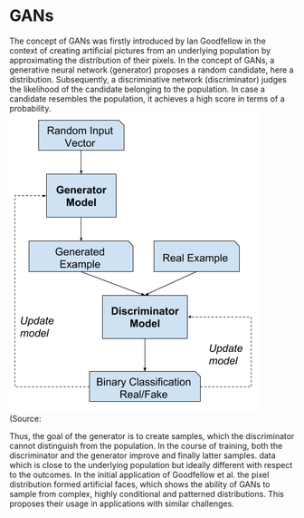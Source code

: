 # GANs
The concept of GANs was firstly introduced by Ian Goodfellow in the context of creating
artificial pictures from an underlying population by approximating the distribution of their
pixels.
In the concept of GANs, a generative neural network (generator) proposes a random
candidate, here a distribution. Subsequently, a discriminative network (discriminator) judges
the likelihood of the candidate belonging to the population. In case a candidate resembles the
population, it achieves a high score in terms of a probability.
![GAN-Scheme](https://github.com/jurahel/GANs/blob/master/GAN_scheme.png)
(Source:

Thus, the goal of the generator is to create samples, which the discriminator cannot distinguish from the population. In the
course of training, both the discriminator and the generator improve and finally latter samples.
data which is close to the underlying population but ideally different with respect to the outcomes.
In the initial application of Goodfellow et al. the pixel distribution formed artificial
faces, which shows the ability of GANs to sample from complex, highly conditional and patterned
distributions. This proposes their usage in applications with similar challenges.
